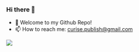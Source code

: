 ### Hi there 👋
- 🌱 Welcome to my Github Repo!
- 📫 How to reach me: curise.publish@gmail.com

<a href="https://curisejia.github.io/">
  <img align="left" src="https://github-readme-stats.vercel.app/api?username=curisejia&count_private=true&show_icons=true" />
</a> 

<!--
**curisejia/curisejia** is a ✨ _special_ ✨ repository because its `README.md` (this file) appears on your GitHub profile.

Here are some ideas to get you started:

- 🔭 I’m currently working on ...
- 🌱 I’m currently learning ...
- 👯 I’m looking to collaborate on ...
- 🤔 I’m looking for help with ...
- 💬 Ask me about ...
- 📫 How to reach me: ...
- 😄 Pronouns: ...
- ⚡ Fun fact: ...
-->

